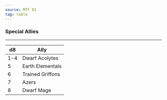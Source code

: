 ```yaml
---
source: MTF 81
tag: table
---
```


### Special Allies
---
|d8|Ally|
|----|------------|
|1-4|Dwarf Acolytes|
|5|Earth Elementals|
|6|Trained Griffons|
|7|Azers|
|8|Dwarf Mage|
